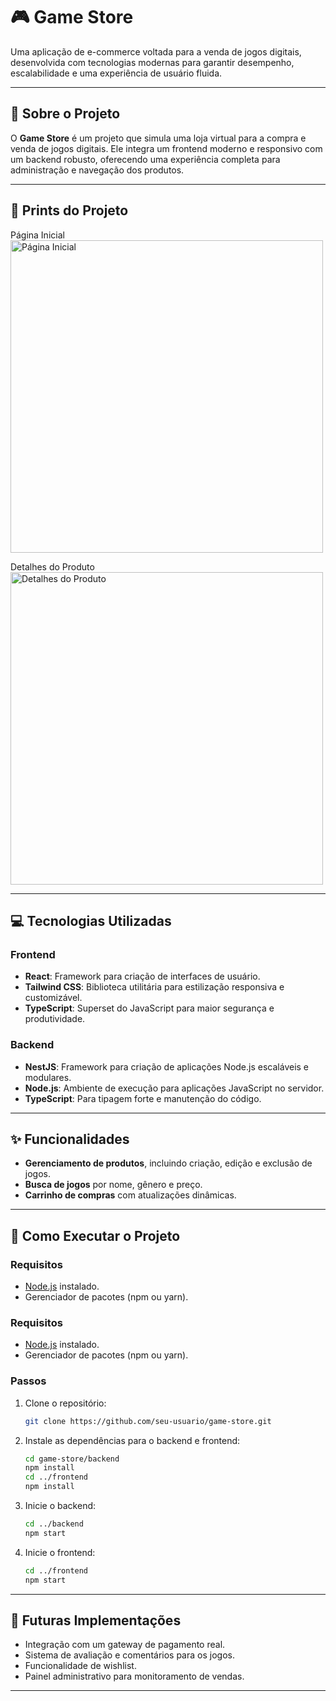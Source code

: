 # 🎮 Game Store  

Uma aplicação de e-commerce voltada para a venda de jogos digitais, desenvolvida com tecnologias modernas para garantir desempenho, escalabilidade e uma experiência de usuário fluida.  

---

## 📝 Sobre o Projeto  

O **Game Store** é um projeto que simula uma loja virtual para a compra e venda de jogos digitais. Ele integra um frontend moderno e responsivo com um backend robusto, oferecendo uma experiência completa para administração e navegação dos produtos.  

---

## 📸 Prints do Projeto

Página Inicial
<img src="https://imgur.com/06AYGxD.jpg" alt="Página Inicial" width="500" />

Detalhes do Produto
<img src="https://imgur.com/QqZkQ6d.jpg" alt="Detalhes do Produto" width="500" />

---

## 💻 Tecnologias Utilizadas  

### Frontend  
- **React**: Framework para criação de interfaces de usuário.  
- **Tailwind CSS**: Biblioteca utilitária para estilização responsiva e customizável.  
- **TypeScript**: Superset do JavaScript para maior segurança e produtividade.  

### Backend  
- **NestJS**: Framework para criação de aplicações Node.js escaláveis e modulares.  
- **Node.js**: Ambiente de execução para aplicações JavaScript no servidor.  
- **TypeScript**: Para tipagem forte e manutenção do código.  

---

## ✨ Funcionalidades  

- **Gerenciamento de produtos**, incluindo criação, edição e exclusão de jogos.  
- **Busca de jogos** por nome, gênero e preço.  
- **Carrinho de compras** com atualizações dinâmicas.  

---

## 🚀 Como Executar o Projeto  

### Requisitos  
- [Node.js](https://nodejs.org/) instalado.  
- Gerenciador de pacotes (npm ou yarn).  

### Requisitos
- [Node.js](https://nodejs.org/) instalado.
- Gerenciador de pacotes (npm ou yarn).

### Passos
1. Clone o repositório:
   ```bash
   git clone https://github.com/seu-usuario/game-store.git
   ```
2. Instale as dependências para o backend e frontend:
   ```bash
   cd game-store/backend
   npm install
   cd ../frontend
   npm install
   ```
3. Inicie o backend:
   ```bash
   cd ../backend
   npm start
   ```
4. Inicie o frontend:
   ```bash
   cd ../frontend
   npm start
   ```

---

## 🔮 Futuras Implementações

- Integração com um gateway de pagamento real.
- Sistema de avaliação e comentários para os jogos.
- Funcionalidade de wishlist.
- Painel administrativo para monitoramento de vendas.

---
